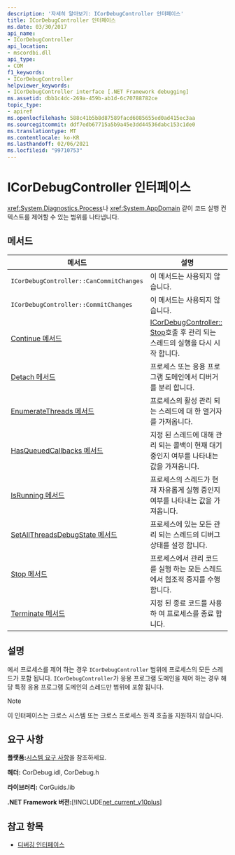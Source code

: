 ```yaml
---
description: '자세히 알아보기: ICorDebugController 인터페이스'
title: ICorDebugController 인터페이스
ms.date: 03/30/2017
api_name:
- ICorDebugController
api_location:
- mscordbi.dll
api_type:
- COM
f1_keywords:
- ICorDebugController
helpviewer_keywords:
- ICorDebugController interface [.NET Framework debugging]
ms.assetid: dbb1c4dc-269a-459b-ab1d-6c70788782ce
topic_type:
- apiref
ms.openlocfilehash: 588c41b5b8d87589facd6085655ed0ad415ec3aa
ms.sourcegitcommit: ddf7edb67715a5b9a45e3dd44536dabc153c1de0
ms.translationtype: MT
ms.contentlocale: ko-KR
ms.lasthandoff: 02/06/2021
ms.locfileid: "99710753"
---
```

# <a name="icordebugcontroller-interface"></a>ICorDebugController 인터페이스

<xref:System.Diagnostics.Process>나 <xref:System.AppDomain> 같이 코드 실행 컨텍스트를 제어할 수 있는 범위를 나타냅니다.  
  
## <a name="methods"></a>메서드  
  
|메서드|설명|  
|------------|-----------------|  
|`ICorDebugController::CanCommitChanges`|이 메서드는 사용되지 않습니다.|  
|`ICorDebugController::CommitChanges`|이 메서드는 사용되지 않습니다.|  
|[Continue 메서드](icordebugcontroller-continue-method.md)|[ICorDebugController:: Stop](icordebugcontroller-stop-method.md)호출 후 관리 되는 스레드의 실행을 다시 시작 합니다.|  
|[Detach 메서드](icordebugcontroller-detach-method.md)|프로세스 또는 응용 프로그램 도메인에서 디버거를 분리 합니다.|  
|[EnumerateThreads 메서드](icordebugcontroller-enumeratethreads-method.md)|프로세스의 활성 관리 되는 스레드에 대 한 열거자를 가져옵니다.|  
|[HasQueuedCallbacks 메서드](icordebugcontroller-hasqueuedcallbacks-method.md)|지정 된 스레드에 대해 관리 되는 콜백이 현재 대기 중인지 여부를 나타내는 값을 가져옵니다.|  
|[IsRunning 메서드](icordebugcontroller-isrunning-method.md)|프로세스의 스레드가 현재 자유롭게 실행 중인지 여부를 나타내는 값을 가져옵니다.|  
|[SetAllThreadsDebugState 메서드](icordebugcontroller-setallthreadsdebugstate-method.md)|프로세스에 있는 모든 관리 되는 스레드의 디버그 상태를 설정 합니다.|  
|[Stop 메서드](icordebugcontroller-stop-method.md)|프로세스에서 관리 코드를 실행 하는 모든 스레드에서 협조적 중지를 수행 합니다.|  
|[Terminate 메서드](icordebugcontroller-terminate-method.md)|지정 된 종료 코드를 사용 하 여 프로세스를 종료 합니다.|  
  
## <a name="remarks"></a>설명  

 에서 프로세스를 제어 하는 경우 `ICorDebugController` 범위에 프로세스의 모든 스레드가 포함 됩니다. `ICorDebugController`가 응용 프로그램 도메인을 제어 하는 경우 해당 특정 응용 프로그램 도메인의 스레드만 범위에 포함 됩니다.  
  
> [!NOTE]
> 이 인터페이스는 크로스 시스템 또는 크로스 프로세스 원격 호출을 지원하지 않습니다.  
  
## <a name="requirements"></a>요구 사항  

 **플랫폼:**[시스템 요구 사항](../../get-started/system-requirements.md)을 참조하세요.  
  
 **헤더:** CorDebug.idl, CorDebug.h  
  
 **라이브러리:** CorGuids.lib  
  
 **.NET Framework 버전:**[!INCLUDE[net_current_v10plus](../../../../includes/net-current-v10plus-md.md)]  
  
## <a name="see-also"></a>참고 항목

- [디버깅 인터페이스](debugging-interfaces.md)
